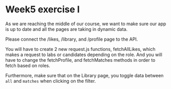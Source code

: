 # Week5 exercise I

As we are reaching the middle of our course, we want to make sure our app is up to date and all the pages are taking in dynamic data.

Please connect the /likes, /library, and /profile page to the API.

You will have to create 2 new request.js functions, fetchAllLikes, which makes a request to labs or candidates depending on the role. And you will have to change the fetchProfile, and fetchMatches methods in order to fetch based on roles.

Furthermore, make sure that on the Library page, you toggle data between `all` and `matches` when clicking on the filter.

